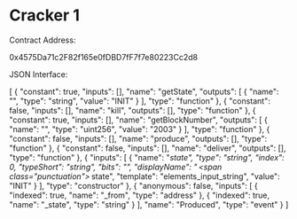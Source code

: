 Cracker 1
=========

Contract Address:

0x4575Da71c2F82f165e0fDBD7fF7f7e80223Cc2d8

JSON Interface:

[ { "constant": true, "inputs": [], "name": "getState", "outputs": [ { "name": "", "type": "string", "value": "INIT" } ], "type": "function" }, { "constant": false, "inputs": [], "name": "kill", "outputs": [], "type": "function" }, { "constant": true, "inputs": [], "name": "getBlockNumber", "outputs": [ { "name": "", "type": "uint256", "value": "2003" } ], "type": "function" }, { "constant": false, "inputs": [], "name": "produce", "outputs": [], "type": "function" }, { "constant": false, "inputs": [], "name": "deliver", "outputs": [], "type": "function" }, { "inputs": [ { "name": "_state", "type": "string", "index": 0, "typeShort": "string", "bits": "", "displayName": "&thinsp;<span class=\"punctuation\">_</span>&thinsp;state", "template": "elements_input_string", "value": "INIT" } ], "type": "constructor" }, { "anonymous": false, "inputs": [ { "indexed": true, "name": "_from", "type": "address" }, { "indexed": true, "name": "_state", "type": "string" } ], "name": "Produced", "type": "event" } ]
